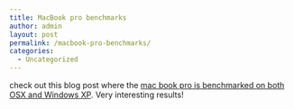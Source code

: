 ```yaml
---
title: MacBook pro benchmarks
author: admin
layout: post
permalink: /macbook-pro-benchmarks/
categories:
  - Uncategorized
---
```

check out this blog post where the [mac book pro is benchmarked on both OSX and Windows XP][1]. Very interesting results!

 [1]: http://www.geekpatrol.ca/blog/106/